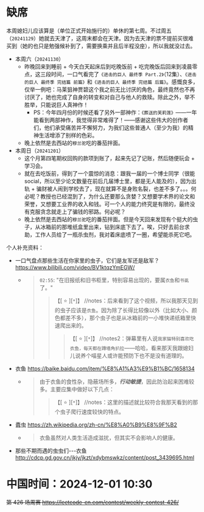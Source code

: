 
# 缺席

本周媳妇儿应该算是（单位正式开始施行的）单休的第七周。不过周五（`20241129`）她就去天津了，这周末都会在天津。因为去天津的票不提前买很难买到（她的也只是勉强候补到了，需要换乘并且后半程没座），所以我就没过去。

- 本周六（`20241130`） 
  * 昨晚回来到睡前 + 今天白天起床后到吃晚饭前 + 吃完晚饭后回来到凌晨零点，这三段时间，一口气看完了`《进击的巨人 最终季 Part.2》`（12集）、`《进击的巨人 最终季 完结篇 前篇》`和`《进击的巨人 最终季 完结篇 后篇》`。感慨良多，仅举一例吧：马莱狙神贾碧这个我之前无比讨厌的角色，最终竟然也不再讨厌了，她也完成了自身的转变和对自己与他人的救赎。除此之外，举不胜举，只能说巨人真神作！
    + PS：今年四月份的时候还看了另外一部神作：`《葬送的芙莉莲》`——一年能看到两部神作，我觉得非常难得了！——感谢这些伟大的创作者们，他们承受痛苦并不懈努力，为我们这些普通人（至少为我）的精神生活增添了别样的色彩。
  * 晚上依然是去西站的`穆兰驼`吃的番茄拌面。
- 本周日（`20241201`） 
  * 这个月第四笔期权回购的款项到账了，起来先记了记账，然后随便玩会 + 学习会。
  * 就在去吃饭前，得到了一个震惊的消息：跟我一届的一个博士同学（很能social，所以至少论文数量在前后几届博士里，都是无人能及的），因为出轨 + 骗财被人闹到学校去了，现在就算不是身败名裂，也差不多了。。。何必呢？教授也已经混到了，为什么还要那么贪婪？又想要学术界的论文和荣誉，又想要工业界的收入和钱。可一个人的能力终究是有限的，最终没有克服贪念就走上了骗钱的邪路。何必呢？
  * 晚上依然是去西站的`穆兰驼`吃的番茄拌面。但是今天回来发现有个挺大的虫子，从冰箱前的那堆纸盒里出来，钻到床底下去了。唉，只好去前台求助，工作人员给了一瓶杀虫剂，我对着床底喷了一圈，希望能杀死它吧。

个人补充资料：
- 一口气盘点那些生活在你家里的虫子，它们是友军还是敌军？ https://www.bilibili.com/video/BV1ktqzYmEGW/
  * > `02:55`: "在旧报纸和旧书柜里，特别容易出现的，要属`衣鱼`和`书虱`了。" 
    >> 【[ :star: ][`*`]】 //notes：后来看到了这个视频，所以我那天见到的虫子应该是`衣鱼`。因为除了长得比较像以外（比如大小、颜色都差不多），那个虫子也是从冰箱前的一小堆快递纸箱里快速爬出来的。
    >>> 【[ :star: ][`*`]】 //notes2：弹幕里有人说`我家猫特别喜欢吃衣鱼，每天都在蹲墙角扒拉`——哈哈，看来那天我跟媳妇儿说养个喵星人或许能预防下也不是没有道理的。
- 衣鱼 https://baike.baidu.com/item/%E8%A1%A3%E9%B1%BC/1658134
  * > 由于衣鱼的食性杂，隐蔽场所多，***行动敏捷***，因此防治起来困难较多。主要应集中做好以下几点：
    >> 【[ :star: ][`*`]】 //notes：这里的描述就比较符合我那天看到的那个虫子爬行速度较快的特点。
- 蠹虫 https://zh.wikipedia.org/zh-cn/%E8%A0%B9%E8%9F%B2
  * > 衣鱼虽然对人类生活造成滋扰，但其实不会影响人的健康。
- 那些不期而遇的虫虫们---衣鱼 http://cdcp.gd.gov.cn/jkjy/jkzt/xdybmswkz/content/post_3439695.html

# 中国时间：2024-12-01 10:30

~~第 426 场周赛 https://leetcode-cn.com/contest/weekly-contest-426/~~

